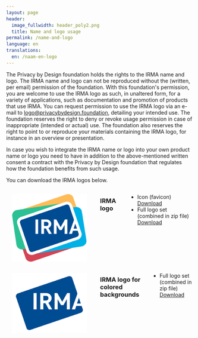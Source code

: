 ```yaml
---
layout: page
header:
  image_fullwidth: header_poly2.png
  title: Name and logo usage
permalink: /name-and-logo
language: en
translations:
  en: /naam-en-logo
---
```


The Privacy by Design foundation holds the rights to the IRMA name and
logo. The IRMA name and logo can not be reproduced without the
(written, per email) permission of the foundation. With this
foundation's permission, you are welcome to use the IRMA logo as such,
in unaltered form, for a variety of applications, such as
documentation and promotion of products that use IRMA. You can request
permission to use the IRMA logo via an e-mail to
<a href="mailto:logo@privacybydesign.foundation">logo@privacybydesign.foundation</a>,
detailing your intended use. The foundation reserves the right to deny or revoke
usage permission in case of inappropriate (intended or actual) use. The
foundation also reserves the right to point to or reproduce your
materials containing the IRMA logo, for instance in an overview or
presentation.

In case you wish to integrate the IRMA name or logo into your own
product name or logo you need to have in addition to the
above-mentioned written consent a contract with the Privacy by Design
foundation that regulates how the foundation benefits from such usage.

You can download the IRMA logos below.

<div class="row" style="width: 100%">
    <div class="columns" style="width: 100%">
        <img src="/images/irma_logo.png" style="float: right; width: 40%; padding: 15px" />
        <h3>IRMA logo</h3>
        <ul>
            <li>Icon (favicon) &emsp;<a href="/irma-logos/favicon.ico">Download</a></li>
            <li>Full logo set (combined in zip file)<br><a href="/irma-logos/logo.zip">Download</a></li>
        </ul>
    </div>
</div>
<div class="row">
    <div class="columns" style="width: 100%">
        <img src="/images/irma_logo_for_colored_background.png" style="float: right; width: 40%; padding: 15px" />
        <h3>IRMA logo for colored backgrounds</h3>
        <ul>
            <li>Full logo set (combined in zip file)<br><a href="/irma-logos/logo_for_colored_backgrounds.zip">Download</a></li>
        </ul>
    </div>
</div>


